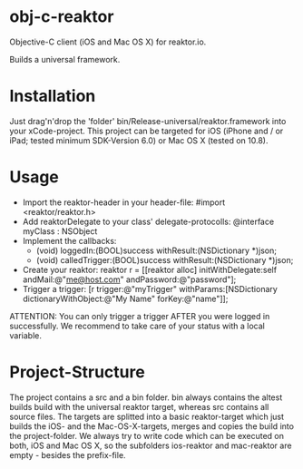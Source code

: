 obj-c-reaktor
==========

Objective-C client (iOS and Mac OS X) for reaktor.io.

Builds a universal framework.

Installation
=========
Just drag'n'drop the 'folder' bin/Release-universal/reaktor.framework into your xCode-project. This project can be targeted for iOS (iPhone and / or iPad; tested minimum SDK-Version 6.0) or Mac OS X (tested on 10.8).

Usage
=========
- Import the reaktor-header in your header-file: #import <reaktor/reaktor.h>
- Add reaktorDelegate to your class' delegate-protocolls: @interface myClass : NSObject <reaktorDelegate>
- Implement the callbacks:
   - (void) loggedIn:(BOOL)success withResult:(NSDictionary *)json;
   - (void) calledTrigger:(BOOL)success withResult:(NSDictionary *)json;
- Create your reaktor: reaktor r = [[reaktor alloc] initWithDelegate:self andMail:@"me@host.com" andPassword:@"password"];
- Trigger a trigger: [r trigger:@"myTrigger" withParams:[NSDictionary dictionaryWithObject:@"My Name" forKey:@"name"]];

ATTENTION: You can only trigger a trigger AFTER you were logged in successfully. We recommend to take care of your status with a local variable.

Project-Structure
=========

The project contains a src and a bin folder. bin always contains the altest builds build with the universal reaktor target, whereas src contains all source files.
The targets are splitted into a basic reaktor-target which just builds the iOS- and the Mac-OS-X-targets, merges and copies the build into the project-folder. We always try to write code which can be executed on both, iOS and Mac OS X, so the subfolders ios-reaktor and mac-reaktor are empty - besides the prefix-file.